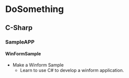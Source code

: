 # DoSomething

## C-Sharp

### SampleAPP

#### WinFormSample

- Make a Winform Sample
  - Learn to use C# to develop a winform application.

